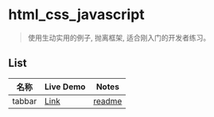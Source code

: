 # html_css_javascript

> 使用生动实用的例子, 抛离框架, 适合刚入门的开发者练习。    

## List

| 名称     | Live Demo                                                     | Notes        |
| ------ | ------------------------------------------------------------- | ------------ |
| tabbar | [Link](https://cirolee.github.io/html_css_javascript/tabbar/) | [readme](https://github.com/CiroLee/html_css_javascript/blob/main/tabbar/README.md) |